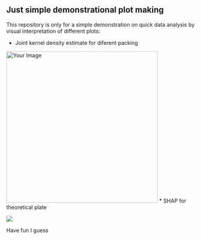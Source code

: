 ## Just simple demonstrational plot making
This repository is only for a simple demonstration on quick data analysis
by visual interpretation of different plots:
* Joint kernel density estimate for diferent packing
<img src="https://github.com/AnthonyP57/inzynieria_sem5/blob/main/wrpt%20od%20e.png" alt="Your Image" width="400" height="400">
* SHAP for theoretical plate

![](https://github.com/AnthonyP57/inzynieria_sem5/blob/main/shap.png)

Have fun I guess
